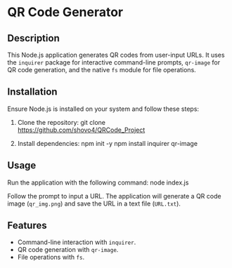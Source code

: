 # QR Code Generator

## Description
This Node.js application generates QR codes from user-input URLs. It uses the `inquirer` package for interactive command-line prompts, `qr-image` for QR code generation, and the native `fs` module for file operations.

## Installation
Ensure Node.js is installed on your system and follow these steps:

1. Clone the repository:
git clone https://github.com/shovo4/QRCode_Project

2. Install dependencies:
npm init -y
npm install inquirer qr-image

## Usage
Run the application with the following command:
node index.js

Follow the prompt to input a URL. The application will generate a QR code image (`qr_img.png`) and save the URL in a text file (`URL.txt`).

## Features
- Command-line interaction with `inquirer`.
- QR code generation with `qr-image`.
- File operations with `fs`.




